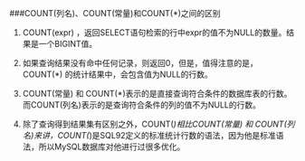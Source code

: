 
###COUNT(列名)、COUNT(常量)和COUNT(*)之间的区别

1. COUNT(expr) ，返回SELECT语句检索的行中expr的值不为NULL的数量。结果是一个BIGINT值。

2. 如果查询结果没有命中任何记录，则返回0，但是，值得注意的是，COUNT(*) 的统计结果中，会包含值为NULL的行数。

3. COUNT(常量) 和 COUNT(*)表示的是直接查询符合条件的数据库表的行数。而COUNT(列名)表示的是查询符合条件的列的值不为NULL的行数。

4. 除了查询得到结果集有区别之外，COUNT(*)相比COUNT(常量) 和 COUNT(列名)来讲，COUNT(*)是SQL92定义的标准统计行数的语法，因为他是标准语法，所以MySQL数据库对他进行过很多优化。